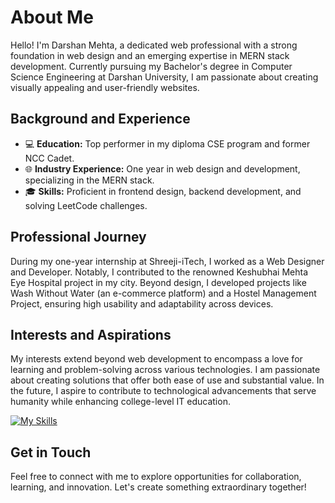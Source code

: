 # About Me

Hello! I'm Darshan Mehta, a dedicated web professional with a strong foundation in web design and an emerging expertise in MERN stack development. Currently pursuing my Bachelor's degree in Computer Science Engineering at Darshan University, I am passionate about creating visually appealing and user-friendly websites.

## Background and Experience

- 💻 **Education:** Top performer in my diploma CSE program and former NCC Cadet.
- 🌐 **Industry Experience:** One year in web design and development, specializing in the MERN stack.
- 🎓 **Skills:** Proficient in frontend design, backend development, and solving LeetCode challenges.

## Professional Journey

During my one-year internship at Shreeji-iTech, I worked as a Web Designer and Developer. Notably, I contributed to the renowned Keshubhai Mehta Eye Hospital project in my city. Beyond design, I developed projects like Wash Without Water (an e-commerce platform) and a Hostel Management Project, ensuring high usability and adaptability across devices.

## Interests and Aspirations

My interests extend beyond web development to encompass a love for learning and problem-solving across various technologies. I am passionate about creating solutions that offer both ease of use and substantial value. In the future, I aspire to contribute to technological advancements that serve humanity while enhancing college-level IT education.

[![My Skills](https://skillicons.dev/icons?i=aws,gcp,azure,react,vue,flutter&perline=3)](https://skillicons.dev)

## Get in Touch

Feel free to connect with me to explore opportunities for collaboration, learning, and innovation. Let's create something extraordinary together!
